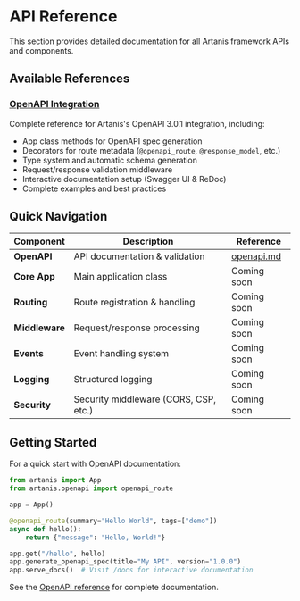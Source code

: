 # API Reference

This section provides detailed documentation for all Artanis framework APIs and components.

## Available References

### [OpenAPI Integration](openapi.md)
Complete reference for Artanis's OpenAPI 3.0.1 integration, including:
- App class methods for OpenAPI spec generation
- Decorators for route metadata (`@openapi_route`, `@response_model`, etc.)
- Type system and automatic schema generation
- Request/response validation middleware
- Interactive documentation setup (Swagger UI & ReDoc)
- Complete examples and best practices

## Quick Navigation

| Component | Description | Reference |
|-----------|-------------|-----------|
| **OpenAPI** | API documentation & validation | [openapi.md](openapi.md) |
| **Core App** | Main application class | Coming soon |
| **Routing** | Route registration & handling | Coming soon |
| **Middleware** | Request/response processing | Coming soon |
| **Events** | Event handling system | Coming soon |
| **Logging** | Structured logging | Coming soon |
| **Security** | Security middleware (CORS, CSP, etc.) | Coming soon |

## Getting Started

For a quick start with OpenAPI documentation:

```python
from artanis import App
from artanis.openapi import openapi_route

app = App()

@openapi_route(summary="Hello World", tags=["demo"])
async def hello():
    return {"message": "Hello, World!"}

app.get("/hello", hello)
app.generate_openapi_spec(title="My API", version="1.0.0")
app.serve_docs()  # Visit /docs for interactive documentation
```

See the [OpenAPI reference](openapi.md) for complete documentation.
